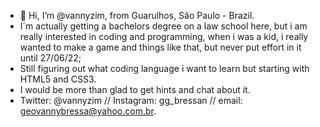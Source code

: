 - 👋 Hi, I’m @vannyzim, from Guarulhos, São Paulo - Brazil. 
- I´m actually getting a bachelors degree on a law school here, but i am really interested in coding and programming, when i was a kid, i really wanted to make a game and things like that, but never put effort in it until 27/06/22;
- Still figuring out what coding language i want to learn but starting with HTML5 and CSS3.
- I would be more than glad to get hints and chat about it.
- Twitter: @vannyzim // Instagram: gg_bressan // email: geovannybressa@yahoo.com.br.

<!---
vannyzim/vannyzim is a ✨ special ✨ repository because its `README.md` (this file) appears on your GitHub profile.
You can click the Preview link to take a look at your changes.
--->

